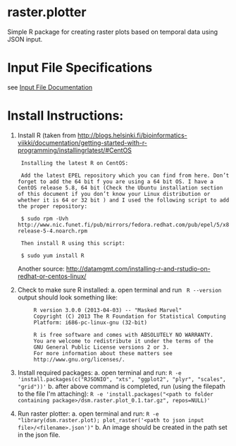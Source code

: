 raster.plotter
==============

Simple R package for creating raster plots based on temporal data using JSON input.

# Input File Specifications
see [Input File Documentation](https://github.com/pmanko/raster.plotter/blob/master/doc/INPUT_SPECIFICATIONS.md)

# Install Instructions:

1. Install R (taken from http://blogs.helsinki.fi/bioinformatics-viikki/documentation/getting-started-with-r-programming/installingrlatest/#CentOS

        Installing the latest R on CentOS:

        Add the latest EPEL repository which you can find from here. Don’t forget to add the 64 bit f you are using a 64 bit OS. I have a CentOS release 5.8, 64 bit (Check the Ubuntu installation section of this document if you don’t know your Linux distribution or whether it is 64 or 32 bit ) and I used the following script to add the proper repository:

        $ sudo rpm -Uvh http://www.nic.funet.fi/pub/mirrors/fedora.redhat.com/pub/epel/5/x86_64/epel-release-5-4.noarch.rpm

        Then install R using this script:

        $ sudo yum install R

    Another source: http://datamgmt.com/installing-r-and-rstudio-on-redhat-or-centos-linux/
2. Check to make sure R installed:
     a. open terminal and run ` R --version`
         output should look something like:

            R version 3.0.0 (2013-04-03) -- "Masked Marvel"
            Copyright (C) 2013 The R Foundation for Statistical Computing
            Platform: i686-pc-linux-gnu (32-bit)

            R is free software and comes with ABSOLUTELY NO WARRANTY.
            You are welcome to redistribute it under the terms of the
            GNU General Public License versions 2 or 3.
            For more information about these matters see
            http://www.gnu.org/licenses/.

3. Install required packages:
    a. open terminal and run:
        `R -e 'install.packages(c("RJSONIO", "xts", "ggplot2", "plyr", "scales", "grid"))'`
    b. after above command is completed, run (using the filepath to the file I'm attaching):
        `R -e 'install.packages("<path to folder containing package>/dsm.raster.plot_0.1.tar.gz", repos=NULL)'`

4. Run raster plotter:
    a. open terminal and run:
        `R -e "library(dsm.raster.plot); plot_raster('<path to json input file>/<filename>.json')"`
    b. An image should be created in the path set in the json file.
